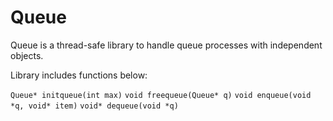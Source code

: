 <!--
title: "Queue"
custom_edit_url: https://github.com/netdata/netdata/edit/master/libnetdata/queue/README.md
-->

# Queue

Queue is a thread-safe library to handle queue processes with independent objects.

Library includes functions below:

`Queue* initqueue(int max)`
`void freequeue(Queue* q)`
`void enqueue(void *q, void* item)`	
`void* dequeue(void *q)`	
